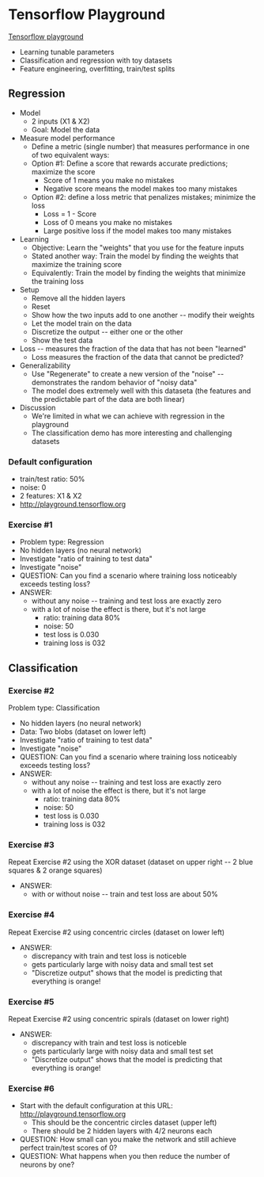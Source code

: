 
# Tensorflow Playground

[Tensorflow playground](https://playground.tensorflow.org/)

* Learning tunable parameters
* Classification and regression with toy datasets
* Feature engineering, overfitting, train/test splits

## Regression

* Model 
  * 2 inputs (X1 & X2)
  * Goal: Model the data
* Measure model performance
  * Define a metric (single number) that measures performance in one of two equivalent ways:
  * Option #1: Define a score that rewards accurate predictions; maximize the score
    * Score of 1 means you make no mistakes
    * Negative score means the model makes too many mistakes
  * Option #2: define a loss metric that penalizes mistakes; minimize the loss
    * Loss = 1 - Score
    * Loss of 0 means you make no mistakes
    * Large positive loss if the model makes too many mistakes
* Learning
  * Objective: Learn the "weights" that you use for the feature inputs
  * Stated another way: Train the model by finding the weights that maximize the training score
  * Equivalently: Train the model by finding the weights that minimize the training loss
* Setup
  * Remove all the hidden layers
  * Reset
  * Show how the two inputs add to one another -- modify their weights
  * Let the model train on the data
  * Discretize the output -- either one or the other
  * Show the test data
* Loss -- measures the fraction of the data that has not been "learned"
  * Loss measures the fraction of the data that cannot be predicted?
* Generalizability
  * Use "Regenerate" to create a new version of the "noise" -- demonstrates the random behavior of "noisy data"
  * The model does extremely well with this dataseta (the features and the predictable part of the data are both linear)
* Discussion
  * We're limited in what we can achieve with regression in the playground
  * The classification demo has more interesting and challenging datasets

### Default configuration

* train/test ratio: 50%
* noise: 0
* 2 features: X1 & X2
* http://playground.tensorflow.org

### Exercise #1

* Problem type: Regression
* No hidden layers (no neural network)
* Investigate "ratio of training to test data"
* Investigate "noise"
* QUESTION: Can you find a scenario where training loss noticeably exceeds testing loss?
* ANSWER:
  * without any noise -- training and test loss are exactly zero
  * with a lot of noise the effect is there, but it's not large
    * ratio: training data 80%
    * noise: 50
    * test loss is 0.030
    * training loss is 032

## Classification

### Exercise #2

Problem type: Classification
* No hidden layers (no neural network)
* Data: Two blobs (dataset on lower left)
* Investigate "ratio of training to test data"
* Investigate "noise"
* QUESTION: Can you find a scenario where training loss noticeably exceeds testing loss?
* ANSWER:
  * without any noise -- training and test loss are exactly zero
  * with a lot of noise the effect is there, but it's not large
    * ratio: training data 80%
    * noise: 50
    * test loss is 0.030
    * training loss is 032

### Exercise #3

Repeat Exercise #2 using the XOR dataset (dataset on upper right -- 2 blue squares & 2 orange squares)
* ANSWER:
  * with or without noise -- train and test loss are about 50%

### Exercise #4

Repeat Exercise #2 using concentric circles (dataset on lower left)
* ANSWER:
  * discrepancy with train and test loss is noticeble
  * gets particularly large with noisy data and small test set
  * "Discretize output" shows that the model is predicting that everything is orange!

### Exercise #5

Repeat Exercise #2 using concentric spirals (dataset on lower right)
* ANSWER:
  * discrepancy with train and test loss is noticeble
  * gets particularly large with noisy data and small test set
  * "Discretize output" shows that the model is predicting that everything is orange!

### Exercise #6

* Start with the default configuration at this URL: http://playground.tensorflow.org
  * This should be the concentric circles dataset (upper left)
  * There should be 2 hidden layers with 4/2 neurons each
* QUESTION: How small can you make the network and still achieve perfect train/test scores of 0?
* QUESTION: What happens when you then reduce the number of neurons by one?
